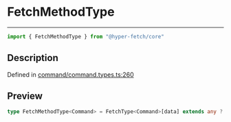

# FetchMethodType

<div class="api-docs__separator" data-reactroot="">

---

</div><div class="api-docs__import" data-reactroot="">

```ts
import { FetchMethodType } from "@hyper-fetch/core"
```

</div><div class="api-docs__section">

## Description

</div><div class="api-docs__description"><span class="api-docs__do-not-parse">



</span></div><p class="api-docs__definition">

Defined in [command/command.types.ts:260](https://github.com/BetterTyped/hyper-fetch/blob/a5ae46b5/packages/core/src/command/command.types.ts#L260)

</p><div class="api-docs__section">

## Preview

</div><div class="api-docs__preview type single">

```ts
type FetchMethodType<Command> = FetchType<Command>[data] extends any ? (options?: FetchType<Command>) => Promise<ClientResponseType<ExtractResponse<Command>, ExtractError<Command>>> : FetchType<Command>[data] extends NegativeTypes ? FetchType<Command>[params] extends NegativeTypes ? (options?: FetchType<Command>) => Promise<ClientResponseType<ExtractResponse<Command>, ExtractError<Command>>> : (options: FetchType<Command>) => Promise<ClientResponseType<ExtractResponse<Command>, ExtractError<Command>>> : (options: FetchType<Command>) => Promise<ClientResponseType<ExtractResponse<Command>, ExtractError<Command>>>;
```

</div>